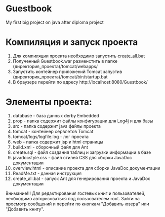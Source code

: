 Guestbook
=========

My first big project on java after diploma project

Компиляция и запуск проекта
===========================

1. Для компиляции проекта необходимо запустить create_all.bat
2. Полученный Guestbook.war разменстить в папке (директория_проекта)/tomcat/webapps/
3. Запустить контейнер приложений Tomcat запустив (директория_проекта)/tomcat/bin/startup.bat
4. В браузере перейти по адресу http://localhost:8080/Guestbook/

Элементы проекта:
=================
1. database - база данных derby Embedded
2. prop - папка содержит файлы конфигурации для Log4j и для базы
3. src - папка содержит java файлы проекта
4. tomcat - контейнер сервлетов Tomcat
5. tomcat/logs/logfile.log - лог проекта
6. web - папка содержит jsp и html страницы
7. build.xml - сборочный файл для Ant
8. create.sql - файл создания таблиц и загрузки информации в базе
9. javadocstyle.css - файл стилей CSS для сборки JavaDoc документации
10. overview.html - описание проекта для сборки JavaDoc документации
11. ReadMe.txt - данная инструкция
12. create_all.bat - запуск Ant для генерирования проекта и JavaDoc документации

Внимание!!! Для редактирования гостевых книг и пользователей, необходимо авторизоваться под пользователем root.
Зайти на просмотр сообщений и перейти по кнопкам "Добавить юзера" или "Добавить книгу".
